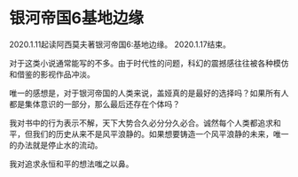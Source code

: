 # 银河帝国6基地边缘

2020.1.11起读阿西莫夫著银河帝国6:基地边缘。 2020.1.17结束。

对于这类小说通常能写的不多。由于时代性的问题，科幻的震撼感往往被各种模仿和借鉴的影视作品冲淡。

唯一的感想是，对于银河帝国的人类来说，盖娅真的是最好的选择吗？如果所有人都是集体意识的一部分，那么最后还存在个体吗？

我对书中的行为表示不解，天下大势合久必分分久必合。诚然每个人类都追求和平，但我们的历史从来不是风平浪静的。如果想要铸造一个风平浪静的未来，唯一的办法就是停止水的流动。

我对追求永恒和平的想法嗤之以鼻。

